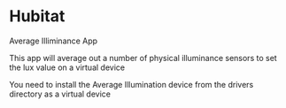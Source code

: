 # Hubitat

Average Illiminance App

This app will average out a number of physical illuminance sensors to set the lux value on a virtual device

You need to install the Average Illumination device from the drivers directory as a virtual device

